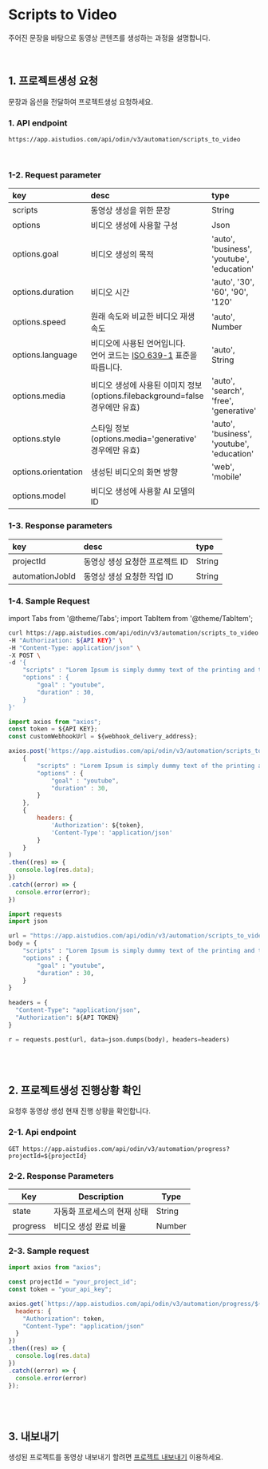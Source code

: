 # Scripts to Video
주어진 문장을 바탕으로 동영상 콘텐츠를 생성하는 과정을 설명합니다.

<br/>

## 1. 프로젝트생성 요청
문장과 옵션을 전달하여 프로젝트생성 요청하세요.

### 1. API endpoint
```http
https://app.aistudios.com/api/odin/v3/automation/scripts_to_video
```

<br/>

### 1-2. Request parameter
| key | desc | type | required | default | 
| :--- | :--- | :--- | :--- | :--- | 
| scripts | 동영상 생성을 위한 문장 | String | true | - | 
| options | 비디오 생성에 사용할 구성 | Json | false | {} |
| options.goal | 비디오 생성의 목적 | 'auto', 'business', 'youtube', 'education' | false | 'business' |
| options.duration | 비디오 시간 | 'auto', '30', '60', '90', '120' | false | 'auto' |
| options.speed | 원래 속도와 비교한 비디오 재생 속도 | 'auto', Number | false | - |
| options.language | 비디오에 사용된 언어입니다. <br/>언어 코드는 [ISO 639-1](https://www.loc.gov/standards/iso639-2/php/code_list.php) 표준을 따릅니다. | 'auto', String | false | - |
| options.media | 비디오 생성에 사용된 이미지 정보 (options.filebackground=false 경우에만 유효) | 'auto', 'search', 'free', 'generative' | false | - |
| options.style | 스타일 정보 (options.media='generative' 경우에만 유효) | 'auto', 'business', 'youtube', 'education' | false | - |
| options.orientation | 생성된 비디오의 화면 방향 | 'web', 'mobile' | false | 'web' |
| options.model | 비디오 생성에 사용할 AI 모델의 ID |  |  |  |

### 1-3. Response parameters
| key | desc | type | 
| :--- | :--- | :--- | 
| projectId | 동영상 생성 요청한 프로젝트 ID | String | 
| automationJobId | 동영상 생성 요청한 작업 ID | String | 

### 1-4. Sample Request

import Tabs from '@theme/Tabs';
import TabItem from '@theme/TabItem';

<Tabs>
<TabItem value="curl" label="cURL">

```bash
curl https://app.aistudios.com/api/odin/v3/automation/scripts_to_video  \
-H "Authorization: ${API KEY}" \
-H "Content-Type: application/json" \
-X POST \
-d '{
    "scripts" : "Lorem Ipsum is simply dummy text of the printing and typesetting industry.\nLorem Ipsum has been the industrys standard dummy text ever since the 1500s, when an unknown printer took a galley of type and scrambled it to make a type specimen book.",
    "options" : {
        "goal" : "youtube",
        "duration" : 30, 
    }
}'
```

</TabItem>
<TabItem value="js" label="Node.js">

```js
import axios from "axios"; 
const token = ${API KEY};
const customWebhookUrl = ${webhook_delivery_address};

axios.post('https://app.aistudios.com/api/odin/v3/automation/scripts_to_video', 
    {
        "scripts" : "Lorem Ipsum is simply dummy text of the printing and typesetting industry.\nLorem Ipsum has been the industrys standard dummy text ever since the 1500s, when an unknown printer took a galley of type and scrambled it to make a type specimen book.",
        "options" : {
            "goal" : "youtube",
            "duration" : 30, 
        }
    }, 
    {
        headers: {
            'Authorization': ${token},
            'Content-Type': 'application/json'
        }
    }
)
.then((res) => {
  console.log(res.data);
})
.catch((error) => {
  console.error(error);
})
```

</TabItem>
<TabItem value="py" label="Python">

```py
import requests
import json

url = "https://app.aistudios.com/api/odin/v3/automation/scripts_to_video"
body = {
    "scripts" : "Lorem Ipsum is simply dummy text of the printing and typesetting industry.\nLorem Ipsum has been the industrys standard dummy text ever since the 1500s, when an unknown printer took a galley of type and scrambled it to make a type specimen book.",
    "options" : {
        "goal" : "youtube",
        "duration" : 30, 
    }
}
    
headers = {
  "Content-Type": "application/json",
  "Authorization": ${API TOKEN}
}

r = requests.post(url, data=json.dumps(body), headers=headers)
```

</TabItem>
</Tabs>

<br/>
<br/>

## 2. 프로젝트생성 진행상황 확인
요청후 동영상 생성 현재 진행 상황을 확인합니다.

### 2-1. Api endpoint
```http
GET https://app.aistudios.com/api/odin/v3/automation/progress?projectId=${projectId}
```

### 2-2. Response Parameters
| Key | Description | Type |
| --- | --- | --- |
| state | 자동화 프로세스의 현재 상태 | String |
| progress | 비디오 생성 완료 비율 | Number |

### 2-3. Sample request
```jsx
import axios from "axios";

const projectId = "your_project_id";
const token = "your_api_key";

axios.get(`https://app.aistudios.com/api/odin/v3/automation/progress/${projectId}`, {}, {
  headers: {
    "Authorization": token,
    "Content-Type": "application/json"
  }
})
.then((res) => {
  console.log(res.data)
})
.catch((error) => {
  console.error(error)
});
```
<br/>
<br/>

## 3. 내보내기
생성된 프로젝트를 동영상 내보내기 할려면 [프로젝트 내보내기](/aistudioV3/reference/export-project) 이용하세요.